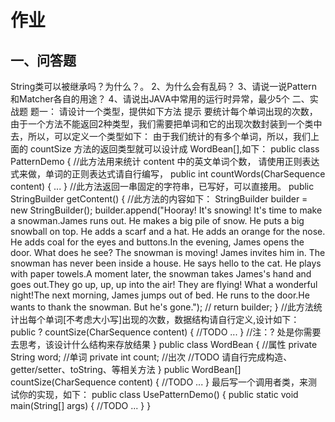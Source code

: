 # 作业

[//]: # (哈哈我是注释，不会在浏览器中显示。
  Date: 2022-07-21 13:55:43
  LastEditors: gyg
  LastEditTime: 2022-07-21 13:57:46
  FilePath: \note\郭有根-第十一章作业.md
)

## 一、问答题

String类可以被继承吗？为什么？。
2、为什么会有乱码？
3、请说一说Pattern和Matcher各自的用途？
4、请说出JAVA中常用的运行时异常，最少5个
二、实战题
题一：
请设计一个类型，提供如下方法
提示
要统计每个单词出现的次数，由于一个方法不能返回2种类型，我们需要把单词和它的出现次数封装到一个类中
去，所以，可以定义一个类型如下：
由于我们统计的有多个单词，所以，我们上面的 countSize 方法的返回类型就可以设计成 WordBean[],如下：
public class PatternDemo {
//此方法用来统计 content 中的英文单词个数， 请使用正则表达式来做，单词的正则表达式请自行编写，
public int countWords(CharSequence content) { ... }
//此方法返回一串固定的字符串，已写好，可以直接用。
public StringBuilder getContent() {
//此方法的内容如下：
StringBuilder builder = new StringBuilder();
builder.append("Hooray! It's snowing! It's time to make a snowman.James runs out.
He makes a big pile of snow. He puts a big snowball on top. He adds a scarf and a hat. He
adds an orange for the nose. He adds coal for the eyes and buttons.In the evening, James
opens the door. What does he see? The snowman is moving! James invites him in. The snowman
has never been inside a house. He says hello to the cat. He plays with paper towels.A
moment later, the snowman takes James's hand and goes out.They go up, up, up into the air!
They are flying! What a wonderful night!The next morning, James jumps out of bed. He runs
to the door.He wants to thank the snowman. But he's gone.");
//
return builder;
}
//此方法统计出每个单词[不考虑大小写]出现的次数，数据结构请自行定义,设计如下：
public ? countSize(CharSequence content) {
//TODO ...
}
//注：? 处是你需要去思考，该设计什么结构来存放结果
}
public class WordBean {
//属性
private String word; //单词
private int count; //出次
//TODO 请自行完成构造、getter/setter、toString、等相关方法
}
public WordBean[] countSize(CharSequence content) {
//TODO ...
}
最后写一个调用者类，来测试你的实现，如下：
public class UsePatternDemo() {
public static void main(String[] args) {
//TODO ...
}
}